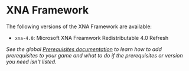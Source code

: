 # XNA Framework

The following versions of the XNA Framework are available:

  * `xna-4.0`: Microsoft XNA Freamwork Redistributable 4.0 Refresh

*See the global [Prerequisites documentation](./README.md) to learn how to add prerequisites to your game and what to do if the prerequisites or version you need isn't listed.*
